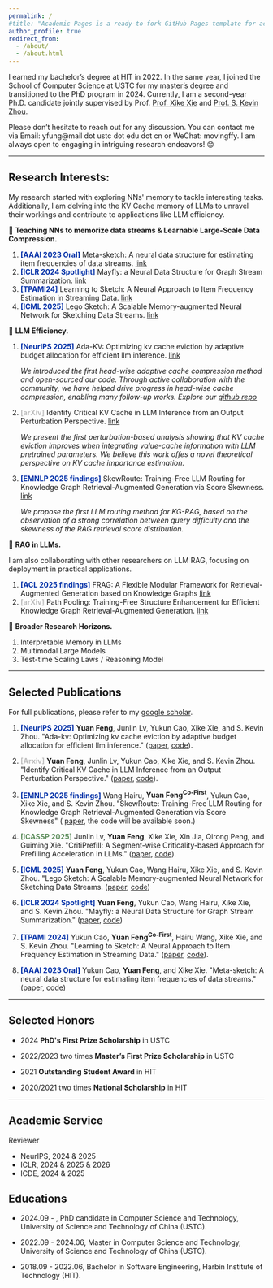 ```yaml
---
permalink: /
#title: "Academic Pages is a ready-to-fork GitHub Pages template for academic personal websites"
author_profile: true
redirect_from: 
  - /about/
  - /about.html
---
```


I earned my bachelor’s degree at HIT in 2022. In the same year, I joined the School of Computer Science at USTC for my master’s degree and transitioned to the PhD program in 2024. Currently, I am a second-year Ph.D. candidate jointly supervised by Prof. [Prof. Xike Xie](http://staff.ustc.edu.cn/~xkxie/) and [Prof. S. Kevin Zhou](https://scholar.google.com/citations?user=8eNm2GMAAAAJ&hl=en).

Please don’t hesitate to reach out for any discussion. You can contact me via Email: yfung@mail dot ustc dot edu dot cn or WeChat: movingffy. I am always open to engaging in intriguing research endeavors! 😊

------

## Research Interests:

My research started with exploring NNs' memory to tackle interesting tasks. Additionally, I am delving into the KV Cache memory of LLMs to unravel their workings and contribute to applications like LLM efficiency.


🎯 **Teaching NNs to memorize data streams & Learnable Large-Scale Data Compression.**

1. <span style="color:#002FA7;">**[AAAI 2023 Oral]**</span>  Meta-sketch: A neural data structure for estimating item frequencies of data streams. <span > [link](https://ojs.aaai.org/index.php/AAAI/article/view/25846)</span>
2. <span style="color:#002FA7;">**[ICLR 2024 Spotlight]**</span>  Mayfly: a Neural Data Structure for Graph Stream Summarization. <span >   [link](https://openreview.net/pdf?id=n7Sr8SW4bn)</span>
3. <span style="color:#002FA7;">**[TPAMI24]**</span>  Learning to Sketch: A Neural Approach to Item Frequency Estimation in Streaming Data. <span> [link](https://ieeexplore.ieee.org/abstract/document/10499867/) </span>
4. <span style="color:#002FA7;">**[ICML 2025]**</span>  Lego Sketch: A Scalable Memory-augmented Neural Network for Sketching Data Streams. <span> [link](https://openreview.net/forum?id=GPSmbdTZBm) </span>

🎯 **LLM Efficiency.**

1. <span style="color:#002FA7;">**[NeurIPS 2025]**</span> Ada-KV: Optimizing kv cache eviction by adaptive budget allocation for efficient llm inference. [link](https://arxiv.org/abs/2407.11550)
  
    *We introduced the first head-wise adaptive cache compression method and open-sourced our code. Through active collaboration with the community, we have helped drive progress in head-wise cache compression, enabling many follow-up works. Explore our [github repo](https://github.com/FFY0/AdaKV)*

2. <span style="color:#BEBEBE;">**[arXiv]**</span> Identify Critical KV Cache in LLM Inference from an Output Perturbation Perspective. [link](https://arxiv.org/abs/2502.03805v1)

    *We present the first perturbation-based analysis showing that KV cache eviction improves when integrating value-cache information with LLM pretrained parameters. We believe this work offes a novel theoretical perspective on KV cache importance estimation.*

3. <span style="color:#002FA7;">**[EMNLP 2025 findings]**</span> SkewRoute: Training-Free LLM Routing for Knowledge Graph Retrieval-Augmented Generation via Score Skewness.  [link](https://arxiv.org/pdf/2505.23841)

    *We propose the first LLM routing method for KG-RAG, based on the observation of a strong correlation between query difficulty and the skewness of the RAG retrieval score distribution.*

🎯 **RAG in LLMs.**

I am also collaborating with other researchers on LLM RAG, focusing on deployment in practical applications.

1. <span style="color:#002FA7;">**[ACL 2025 findings]**</span> FRAG: A Flexible Modular Framework for Retrieval-Augmented Generation based on Knowledge Graphs <span> [link](https://arxiv.org/abs/2501.09957)</span>
2. <span style="color:#BEBEBE;">**[arXiv]**</span>  Path Pooling: Training-Free Structure Enhancement for Efficient Knowledge Graph Retrieval-Augmented Generation. [link](https://arxiv.org/abs/2503.05203)

🎯 **Broader Research Horizons.**

1. Interpretable Memory in LLMs
2. Multimodal Large Models
3. Test-time Scaling Laws / Reasoning Model

------

## Selected Publications

For full publications, please refer to my  [google scholar](https://scholar.google.com/citations?user=d2ESOiIAAAAJ&hl=en).

1. <span style="color:#002FA7;">**[NeurIPS 2025]**</span> **Yuan Feng**, Junlin Lv, Yukun Cao, Xike Xie, and S. Kevin Zhou. "Ada-kv: Optimizing kv cache eviction by adaptive budget allocation for efficient llm inference."  ([paper](https://arxiv.org/abs/2407.11550), [code](https://github.com/FFY0/AdaKV)).

2. <span style="color:#BEBEBE;">**[Arxiv]**</span> **Yuan Feng**, Junlin Lv, Yukun Cao, Xike Xie, and S. Kevin Zhou. "Identify Critical KV Cache in LLM Inference from an Output Perturbation Perspective." ([paper](https://arxiv.org/abs/2502.03805v1), [code](https://github.com/FFY0/AdaKV-in-NVIDIA-kvpress/tree/criticalkv)).

3. <span style="color:#002FA7;">**[EMNLP 2025 findings]**</span> Wang Hairu, **Yuan Feng<sup>Co-First</sup>**, Yukun Cao, Xike Xie, and S. Kevin Zhou. "SkewRoute: Training-Free LLM Routing for Knowledge Graph Retrieval-Augmented Generation via Score Skewness" ( [paper](https://arxiv.org/pdf/2505.23841?), the code will be available soon.)

4. <span style="color:#5B8C5A;">**[ICASSP 2025]**</span>   Junlin Lv, **Yuan Feng**, Xike Xie, Xin Jia, Qirong Peng, and Guiming Xie. "CritiPrefill: A Segment-wise Criticality-based Approach for Prefilling Acceleration in LLMs." ([paper](https://ieeexplore.ieee.org/abstract/document/10887916), [code](https://github.com/66RING/CritiPrefill)).

5. <span style="color:#002FA7;">**[ICML 2025]**</span> **Yuan Feng**, Yukun Cao, Wang Hairu, Xike Xie, and S. Kevin Zhou. "Lego Sketch: A Scalable Memory-augmented Neural Network for Sketching Data Streams. ([paper](https://openreview.net/forum?id=GPSmbdTZBm), [code](https://github.com/FFY0/LegoSketch_ICML))

6.  <span style="color:#002FA7;">**[ICLR 2024 Spotlight]**</span> **Yuan Feng**, Yukun Cao, Wang Hairu, Xike Xie, and S. Kevin Zhou. "Mayfly: a Neural Data Structure for Graph Stream Summarization." ([paper](https://openreview.net/pdf?id=n7Sr8SW4bn), [code](https://openreview.net/attachment?id=n7Sr8SW4bn&name=supplementary_material))

7.  <span style="color:#002FA7;">**[TPAMI 2024]**</span>  Yukun Cao, **Yuan Feng<sup>Co-First</sup>**, Hairu Wang, Xike Xie, and S. Kevin Zhou. "Learning to Sketch: A Neural Approach to Item Frequency Estimation in Streaming Data." ([paper](https://ieeexplore.ieee.org/abstract/document/10499867/), [code](https://github.com/FFY0/MetaSketch_TPAMI)).

8. <span style="color:#002FA7;">**[AAAI 2023 Oral]**</span>  Yukun Cao, **Yuan Feng**, and Xike Xie. "Meta-sketch: A neural data structure for estimating item frequencies of data streams." ([paper](https://ojs.aaai.org/index.php/AAAI/article/view/25846), [code](https://github.com/FFY0/meta-sketch))

------

## Selected Honors

* 2024 **PhD's First Prize Scholarship** in USTC

* 2022/2023 two times **Master’s First Prize Scholarship** in USTC

* 2021 **Outstanding Student Award** in HIT

* 2020/2021 two times **National Scholarship** in HIT

------

## Academic Service

Reviewer

* NeurIPS, 2024 & 2025
* ICLR, 2024 & 2025 & 2026
* ICDE, 2024 & 2025

## Educations

* 2024.09 - , PhD candidate in Computer Science and Technology, University of Science and Technology of China (USTC).

* 2022.09 - 2024.06, Master in Computer Science and Technology, University of Science and Technology of China (USTC).

* 2018.09 - 2022.06, Bachelor in Software Engineering, Harbin Institute of Technology (HIT).
